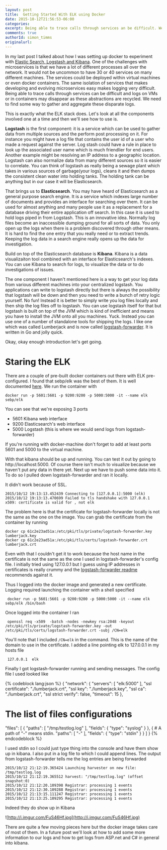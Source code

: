 ```yaml
---
layout: post
title:  Getting Started With ELK using Docker
date: 2015-10-12T21:56:53-06:00
categories:
excerpt: Being able to trace calls through services an be difficult. We need to find some way to gather and aggregate these disparate logs. This is exactly what the ELK stack does.
comments: true
authorId: simon_timms
originalurl:
---
```


In my last post I talked about how I was setting up docker to experiment with [Elastic Search, Logstash and Kibana](https://deviantony.wordpress.com/2014/05/19/centralized-logging-with-an-elk-stack-elasticsearch-logback-kibana/). One of the challenges with microservices is that we have a lot of different processes all over the network. It would not be uncommon to have 30 or 40 services on many different machines. The services could be deployed within virtual machines or even docker containers. The same isolation of services that makes developing and evolving microservices easy makes logging very difficult. Being able to trace calls through services can be difficult and logs on VMs or in containers may disappear as these abstractions are recycled. We need to find some way to gather and aggregate these disparate logs. 

This is exactly what the ELK stack does. Let's look at all the components involved one at a time and then we'll see how to use is. 

**Logstash** is the first component: it is a service which can be used to gather data from multiple sources and the perform post processing on it. For instance you might have a log file that contains the user id of a user who made a request against the server. Log stash could have a rule in place to look up the associated user name which is much friendlier for end users. Another example might be resolving an IP address to a geographic location. Logstash can also normalize data from many different sources so it is easier to correlate. You can think of logstash as really being a sewage plant which takes in various sources of garbage(your logs), cleans it and then dumps the consistent clean water into holding tanks. The holding tank can be anything but in our case it will be Elasticsearch. 

That brings us to **Elasticsearch**.  You may have heard of Elasticsearch as a general purpose search engine. It is a service which indexes large number of documents and provides an interface for searching over them. It can be used for almost anything and many people use it as a replacement for a database driving their entire application off search. In this case it is used to hold logs piped in from Logstash. This is an innovative idea. Normally log files become an inaccessible dumping ground for all sorts of data.  You only open up the logs when there is a problem discovered through other means. It is hard to find the one entry that you really need or to extract trends. Keeping the log data in a search engine really opens up the data for investigation. 

Build on top of the Elasticsearch database is **Kibana**. Kibana is a data visualizaiton tool combined with an interface for Elasticsearch's indexes. You can use Kibana to search for logs, to visualize the data or to do investigations of issues. 

The one component I haven't mentioned here is a way to get your log data from various different machines into your centralized logstash. You applications can write to logstash directly but there is always the possibility that logstash will be down and then you need to write a bunch of retry logic yourself. No fun! Instead it is better to simply write you log files locally and then ship the log files off to logstash. You can use logstash itself for that but logstash is built on top of the JVM which is kind of inefficient and means you have to install the JVM onto all you machines. Yuck. Instead you can use one of a number of standalone tools for shipping the logs. I like one which was called Lumberjack and is now called [logstash-forwarder](https://github.com/elastic/logstash-forwarder). It is written in Go and jolly quick. 

Okay, okay enough introduction let's get going. 

# Staring the ELK

There are a couple of pre-built docker containers out there with ELK pre-configured. I found that sebp/elk was the best of them. It is well documented [here](http://spujadas.github.io/elk-docker/). We run the container with  

```
docker run -p 5601:5601 -p 9200:9200 -p 5000:5000 -it --name elk sebp/elk
```

You can see that we're exposing 3 ports

 - 5601 Kibana web interface
 - 9200 Elasticsearch's web interface
 - 5000 Logstash (this is where we would send logs from logstash-forwarder)
 
 If you're running with docker-machine don't forget to add at least ports 5601 and 5000 to the virtual machine. 
 
 With that kibana should be up and running. You can test it out by going to http://localhost:5000. Of course there isn't much to visualize because we haven't put any data in there yet. Next up we have to push some data into it. To do so I pulled down logstash-forwarder and ran it locally. 
 
 It didn't work because of SSL. 
 
```
2015/10/12 19:13:13.452439 Connecting to [127.0.0.1]:5000 (elk)
2015/10/12 19:13:13.470699 Failed to tls handshake with 127.0.0.1 x509: certificate is valid for , not elk
```
 
 The problem here is that the certificate for logstash-forwarder locally is not the same as the one on the image. You can grab the certificate from the container by running
 
```
docker cp 61c2e23ad51a:/etc/pki/tls/private/logstash-forwarder.key lumberjack.key
docker cp 61c2e23ad51a:/etc/pki/tls/certs/logstash-forwarder.crt lumberjack.crt 
```
 
 Even with that I couldn't get it to work because the host name in the certificate is not the same as the one I used in logstash-forwarder's config file. I initially tried using 127.0.0.1 but I guess using IP addresses in certificates is really crummy and the [logstash-forwarder readme](https://github.com/elastic/logstash-forwarder) recommends against it. 
 
 Thus I logged into the docker image and generated a new certificate. Logging required launching the container with a shell specified
 
```
 docker run -p 5601:5601 -p 9200:9200 -p 5000:5000 -it --name elk sebp/elk /bin/bash
```
 
 Once logged into the container I ran
 
```
 openssl req -x509  -batch -nodes -newkey rsa:2048 -keyout /etc/pki/tls/private/logstash-forwarder.key -out /etc/pki/tls/certs/logstash-forwarder.crt -subj /CN=elk
```
 
 You'll note that I included ```/CN=elk``` in the command. This is the name of the domain to use in the certificate. I added a line pointing elk to 127.0.0.1 in my hosts file
 
```
 127.0.0.1	elk
```
 
 Finally I got logstash-forwarder running and sending messages.  The config file I used looked like
 
 {% codeblock lang:json %}
 {
  "network": {
    "servers": [ "elk:5000" ],
    "ssl certificate": "./lumberjack.crt",
    "ssl key": "./lumberjack.key",
    "ssl ca": "./lumberjack.crt",
    "ssl strict verify": false,
    "timeout": 15
  },

  # The list of files configurations
  "files": [
    {
      "paths": [
        "/tmp/testlog.log"
      ],
      "fields": { "type": "syslog" }
    }, {
      # A path of "-" means stdin.
      "paths": [ "-" ],
      "fields": { "type": "stdin" }
    }
  ]
}
{% endcodeblock %}

I used stdin so I could just type thing into the console and have them show up in kibana. I also put in a log file to which I could append lines. The output from logstash-forwarder tells me the log entries are being forwarded

```
2015/10/12 21:12:19.365424 Launching harvester on new file: /tmp/testlog.log
2015/10/12 21:12:19.365512 harvest: "/tmp/testlog.log" (offset snapshot:0)
2015/10/12 21:12:20.109398 Registrar: processing 1 events
2015/10/12 21:12:30.109288 Registrar: processing 1 events
2015/10/12 21:13:15.111247 Registrar: processing 1 events
2015/10/12 21:13:25.109295 Registrar: processing 1 events
```

Indeed they do show up in Kibana

![http://i.imgur.com/FuS46Hf.jpg](http://i.imgur.com/FuS46Hf.jpg)

There are quite a few moving pieces here but the docker image takes care of most of them. In a future post we'll look at how to add some more information to our logs and how to get logs from ASP.net and C# in general into kibana. 